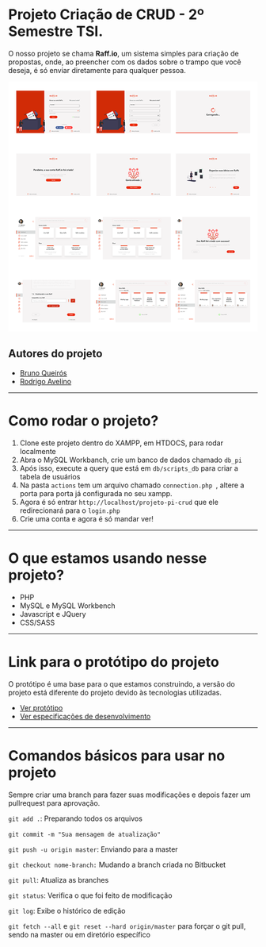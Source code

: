 # Projeto Criação de CRUD - 2º Semestre TSI.
O nosso projeto se chama **Raff.io**, um sistema simples para criação de propostas, onde, ao preencher com os dados sobre o trampo que você deseja, é só enviar diretamente para qualquer pessoa.

![Página inicial do protótipo](/assets/img/apresentacao_readme.png "Tela inicial do protótipo")

## Autores do projeto

- [Bruno Queirós](https://github.com/bqdesigner)
- [Rodrigo Avelino](https://github.com/rgavelino83)

---

# Como rodar o projeto?

1. Clone este projeto dentro do XAMPP, em HTDOCS, para rodar localmente
2. Abra o MySQL Workbanch, crie um banco de dados chamado `` db_pi ``
3. Após isso, execute a query que está em `` db/scripts_db `` para criar a tabela de usuários
4. Na pasta `` actions `` tem um arquivo chamado `` connection.php  ``, altere a porta para porta já configurada no seu xampp.
5. Agora é só entrar `` http://localhost/projeto-pi-crud `` que ele redirecionará para o `` login.php ``
6. Crie uma conta e agora é só mandar ver!


---

# O que estamos usando nesse projeto?

- PHP
- MySQL e MySQL Workbench
- Javascript e JQuery
- CSS/SASS

---

# Link para o protótipo do projeto
O protótipo é uma base para o que estamos construindo, a versão do projeto está diferente do projeto devido às tecnologias utilizadas.

- [Ver protótipo](https://xd.adobe.com/view/3e450276-8deb-4ed2-507d-c78222f59b44-4874/)
- [Ver especificações de desenvolvimento](https://xd.adobe.com/spec/e1553ff3-e06b-4548-752a-7c9183dee93a-9764/)

---

# Comandos básicos para usar no projeto
Sempre criar uma branch para fazer suas modificações e depois fazer um pullrequest para aprovação.

`` git add . ``: Preparando todos os arquivos

`` git commit -m "Sua mensagem de atualização" `` 

`` git push -u origin master ``: Enviando para a master

`` git checkout nome-branch: `` Mudando a branch criada no Bitbucket

`` git pull ``: Atualiza as branches 

`` git status ``: Verifica o que foi feito de modificação

`` git log ``: Exibe o histórico de edição 

`` git fetch --all `` e `` git reset --hard origin/master `` para forçar o git pull, sendo na master ou em diretório específico
